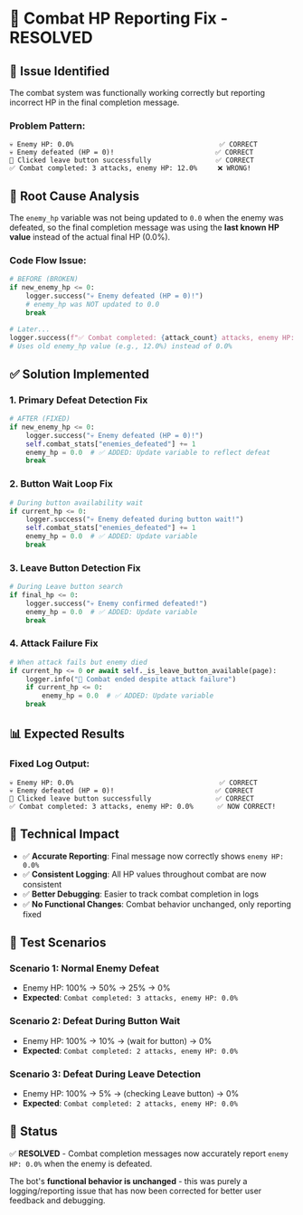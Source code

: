 # 🔧 Combat HP Reporting Fix - RESOLVED

## 🚨 Issue Identified

The combat system was functionally working correctly but reporting incorrect HP in the final completion message.

### Problem Pattern:
```
💀 Enemy HP: 0.0%                                    ✅ CORRECT
💀 Enemy defeated (HP = 0)!                         ✅ CORRECT
🚪 Clicked leave button successfully                ✅ CORRECT
✅ Combat completed: 3 attacks, enemy HP: 12.0%     ❌ WRONG!
```

## 🎯 Root Cause Analysis

The `enemy_hp` variable was not being updated to `0.0` when the enemy was defeated, so the final completion message was using the **last known HP value** instead of the actual final HP (0.0%).

### Code Flow Issue:
```python
# BEFORE (BROKEN)
if new_enemy_hp <= 0:
    logger.success("💀 Enemy defeated (HP = 0)!")
    # enemy_hp was NOT updated to 0.0
    break

# Later...
logger.success(f"✅ Combat completed: {attack_count} attacks, enemy HP: {enemy_hp}%")
# Uses old enemy_hp value (e.g., 12.0%) instead of 0.0%
```

## ✅ Solution Implemented

### 1. Primary Defeat Detection Fix
```python
# AFTER (FIXED)
if new_enemy_hp <= 0:
    logger.success("💀 Enemy defeated (HP = 0)!")
    self.combat_stats["enemies_defeated"] += 1
    enemy_hp = 0.0  # ✅ ADDED: Update variable to reflect defeat
    break
```

### 2. Button Wait Loop Fix
```python
# During button availability wait
if current_hp <= 0:
    logger.success("💀 Enemy defeated during button wait!")
    self.combat_stats["enemies_defeated"] += 1
    enemy_hp = 0.0  # ✅ ADDED: Update variable
    break
```

### 3. Leave Button Detection Fix
```python
# During Leave button search
if final_hp <= 0:
    logger.success("💀 Enemy confirmed defeated!")
    enemy_hp = 0.0  # ✅ ADDED: Update variable
    break
```

### 4. Attack Failure Fix
```python
# When attack fails but enemy died
if current_hp <= 0 or await self._is_leave_button_available(page):
    logger.info("🚪 Combat ended despite attack failure")
    if current_hp <= 0:
        enemy_hp = 0.0  # ✅ ADDED: Update variable
    break
```

## 📊 Expected Results

### Fixed Log Output:
```
💀 Enemy HP: 0.0%                                    ✅ CORRECT
💀 Enemy defeated (HP = 0)!                         ✅ CORRECT
🚪 Clicked leave button successfully                ✅ CORRECT
✅ Combat completed: 3 attacks, enemy HP: 0.0%      ✅ NOW CORRECT!
```

## 🎯 Technical Impact

- ✅ **Accurate Reporting**: Final message now correctly shows `enemy HP: 0.0%`
- ✅ **Consistent Logging**: All HP values throughout combat are now consistent
- ✅ **Better Debugging**: Easier to track combat completion in logs
- ✅ **No Functional Changes**: Combat behavior unchanged, only reporting fixed

## 🧪 Test Scenarios

### Scenario 1: Normal Enemy Defeat
- Enemy HP: 100% → 50% → 25% → 0%
- **Expected**: `Combat completed: 3 attacks, enemy HP: 0.0%`

### Scenario 2: Defeat During Button Wait
- Enemy HP: 100% → 10% → (wait for button) → 0%
- **Expected**: `Combat completed: 2 attacks, enemy HP: 0.0%`

### Scenario 3: Defeat During Leave Detection
- Enemy HP: 100% → 5% → (checking Leave button) → 0%
- **Expected**: `Combat completed: 2 attacks, enemy HP: 0.0%`

## 📝 Status

✅ **RESOLVED** - Combat completion messages now accurately report `enemy HP: 0.0%` when the enemy is defeated.

The bot's **functional behavior is unchanged** - this was purely a logging/reporting issue that has now been corrected for better user feedback and debugging.
